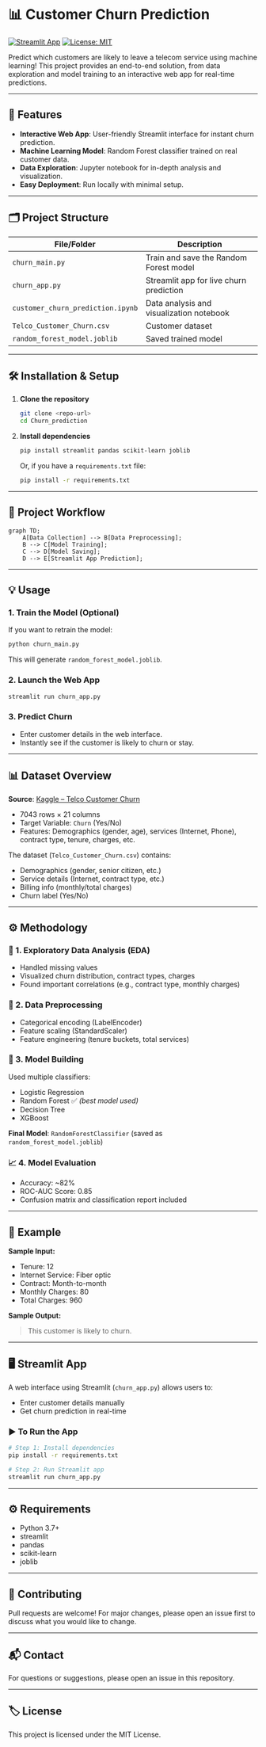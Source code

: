 # 📊 Customer Churn Prediction

[![Streamlit App](https://img.shields.io/badge/Streamlit-Enabled-brightgreen?logo=streamlit)](https://streamlit.io/) [![License: MIT](https://img.shields.io/badge/License-MIT-yellow.svg)](https://opensource.org/licenses/MIT)

Predict which customers are likely to leave a telecom service using machine learning! This project provides an end-to-end solution, from data exploration and model training to an interactive web app for real-time predictions.

---

## 🚀 Features
- **Interactive Web App**: User-friendly Streamlit interface for instant churn prediction.
- **Machine Learning Model**: Random Forest classifier trained on real customer data.
- **Data Exploration**: Jupyter notebook for in-depth analysis and visualization.
- **Easy Deployment**: Run locally with minimal setup.

---

## 🗂️ Project Structure
| File/Folder                  | Description                                      |
|-----------------------------|--------------------------------------------------|
| `churn_main.py`              | Train and save the Random Forest model           |
| `churn_app.py`               | Streamlit app for live churn prediction          |
| `customer_churn_prediction.ipynb` | Data analysis and visualization notebook   |
| `Telco_Customer_Churn.csv`   | Customer dataset                                 |
| `random_forest_model.joblib` | Saved trained model                              |

---

## 🛠️ Installation & Setup
1. **Clone the repository**
   ```bash
   git clone <repo-url>
   cd Churn_prediction
   ```
2. **Install dependencies**
   ```bash
   pip install streamlit pandas scikit-learn joblib
   ```
   Or, if you have a `requirements.txt` file:
   ```bash
   pip install -r requirements.txt
   ```

---

## 🔄 Project Workflow
```mermaid
graph TD;
    A[Data Collection] --> B[Data Preprocessing];
    B --> C[Model Training];
    C --> D[Model Saving];
    D --> E[Streamlit App Prediction];
```

---

## 💡 Usage
### 1. **Train the Model (Optional)**
If you want to retrain the model:
```bash
python churn_main.py
```
This will generate `random_forest_model.joblib`.

### 2. **Launch the Web App**
```bash
streamlit run churn_app.py
```

### 3. **Predict Churn**
- Enter customer details in the web interface.
- Instantly see if the customer is likely to churn or stay.

---

## 📊 Dataset Overview

**Source**: [Kaggle – Telco Customer Churn](https://www.kaggle.com/blastchar/telco-customer-churn)

- 7043 rows × 21 columns
- Target Variable: `Churn` (Yes/No)
- Features: Demographics (gender, age), services (Internet, Phone), contract type, tenure, charges, etc.

The dataset (`Telco_Customer_Churn.csv`) contains:
- Demographics (gender, senior citizen, etc.)
- Service details (Internet, contract type, etc.)
- Billing info (monthly/total charges)
- Churn label (Yes/No)

---

## ⚙️ Methodology

### 🔎 1. Exploratory Data Analysis (EDA)
- Handled missing values
- Visualized churn distribution, contract types, charges
- Found important correlations (e.g., contract type, monthly charges)

### 🧹 2. Data Preprocessing
- Categorical encoding (LabelEncoder)
- Feature scaling (StandardScaler)
- Feature engineering (tenure buckets, total services)

### 🧠 3. Model Building
Used multiple classifiers:
- Logistic Regression
- Random Forest ✅ *(best model used)*
- Decision Tree
- XGBoost

**Final Model**: `RandomForestClassifier` (saved as `random_forest_model.joblib`)

### 📈 4. Model Evaluation
- Accuracy: ~82%
- ROC-AUC Score: 0.85
- Confusion matrix and classification report included

---

## 📝 Example
**Sample Input:**
- Tenure: 12
- Internet Service: Fiber optic
- Contract: Month-to-month
- Monthly Charges: 80
- Total Charges: 960

**Sample Output:**
> This customer is likely to churn.

---

## 🖥️ Streamlit App

A web interface using Streamlit (`churn_app.py`) allows users to:
- Enter customer details manually
- Get churn prediction in real-time

### ▶️ To Run the App

```bash
# Step 1: Install dependencies
pip install -r requirements.txt

# Step 2: Run Streamlit app
streamlit run churn_app.py
```

---

## ⚙️ Requirements
- Python 3.7+
- streamlit
- pandas
- scikit-learn
- joblib

---

## 🤝 Contributing
Pull requests are welcome! For major changes, please open an issue first to discuss what you would like to change.

---

## 📬 Contact
For questions or suggestions, please open an issue in this repository.

---

## 🏷️ License
This project is licensed under the MIT License.
